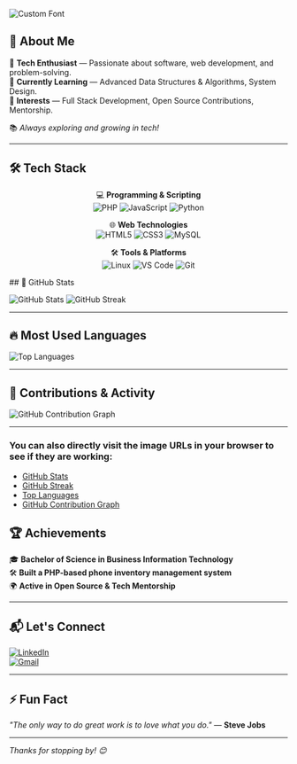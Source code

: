 ![Custom Font](https://img.shields.io/badge/Hi,%20I'm%20Shadrack%20Wahinya%20🐼-f92404?style=for-the-badge&labelColor=000000&logo=panda)

## 🚀 About Me  

🔹 **Tech Enthusiast** — Passionate about software, web development, and problem-solving.  
🔹 **Currently Learning** — Advanced Data Structures & Algorithms, System Design.  
🔹 **Interests** — Full Stack Development, Open Source Contributions, Mentorship.  

📚 _Always exploring and growing in tech!_



---

## 🛠️ Tech Stack  
<div align="center">
  
💻 **Programming & Scripting**  
![PHP](https://img.shields.io/badge/PHP-f92404?style=for-the-badge&logo=php&logoColor=white)  ![JavaScript](https://img.shields.io/badge/JavaScript-000000?style=for-the-badge&logo=javascript&logoColor=yellow)  ![Python](https://img.shields.io/badge/Python-f92404?style=for-the-badge&logo=python&logoColor=white)  

🌐 **Web Technologies**  
![HTML5](https://img.shields.io/badge/HTML5-000000?style=for-the-badge&logo=html5&logoColor=f92404)  ![CSS3](https://img.shields.io/badge/CSS3-f92404?style=for-the-badge&logo=css3&logoColor=white) ![MySQL](https://img.shields.io/badge/MySQL-000000?style=for-the-badge&logo=mysql&logoColor=white)  

🛠️ **Tools & Platforms**  
![Linux](https://img.shields.io/badge/Linux-f92404?style=for-the-badge&logo=linux&logoColor=white)  ![VS Code](https://img.shields.io/badge/VS%20Code-000000?style=for-the-badge&logo=visual-studio-code&logoColor=blue)  ![Git](https://img.shields.io/badge/Git-f92404?style=for-the-badge&logo=git&logoColor=white)  

</div>
## 🚀 GitHub Stats  

![GitHub Stats](https://github-readme-stats.vercel.app/api?username=shaddySco&show_icons=true&theme=solarized&count_private=true)
![GitHub Streak](https://streak-stats.demolab.com/?user=shaddySco&theme=solarized)

---

## 🔥 Most Used Languages  

![Top Languages](https://github-readme-stats.vercel.app/api/top-langs/?username=shaddySco&layout=compact&theme=solarized)

---

## 🎯 Contributions & Activity  

![GitHub Contribution Graph](http://github-profile-summary-cards.vercel.app/api/cards/profile-details?username=shaddySco&theme=solarized)

---

### You can also directly visit the image URLs in your browser to see if they are working:

- [GitHub Stats](https://github-readme-stats.vercel.app/api?username=shaddySco&show_icons=true&theme=solarized&count_private=true)
- [GitHub Streak](https://streak-stats.demolab.com/?user=shaddySco&theme=solarized)
- [Top Languages](https://github-readme-stats.vercel.app/api/top-langs/?username=shaddySco&layout=compact&theme=solarized)
- [GitHub Contribution Graph](http://github-profile-summary-cards.vercel.app/api/cards/profile-details?username=shaddySco&theme=solarized)


## 🏆 Achievements  

🎓 **Bachelor of Science in Business Information Technology**  
🛠️ **Built a PHP-based phone inventory management system**  
🌍 **Active in Open Source & Tech Mentorship**  

---

## 📬 Let's Connect  

[![LinkedIn](https://img.shields.io/badge/LinkedIn-000000?style=for-the-badge&logo=linkedin&logoColor=white)](https://www.linkedin.com/in/shadrackwahinya/)  
[![Gmail](https://img.shields.io/badge/Gmail-f92404?style=for-the-badge&logo=gmail&logoColor=white)](mailto:your-email@example.com)  

---

## ⚡ Fun Fact  

_"The only way to do great work is to love what you do."_ — **Steve Jobs**  

---

_Thanks for stopping by! 😊_
